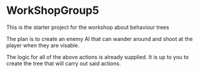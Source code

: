 # WorkShopGroup5

This is the starter project for the workshop about behaviour trees

The plan is to create an enemy AI that can wander around and shoot at the player when they are visable.

The logic for all of the above actions is already supplied. It is up to you to create the tree that will carry out said actions.

